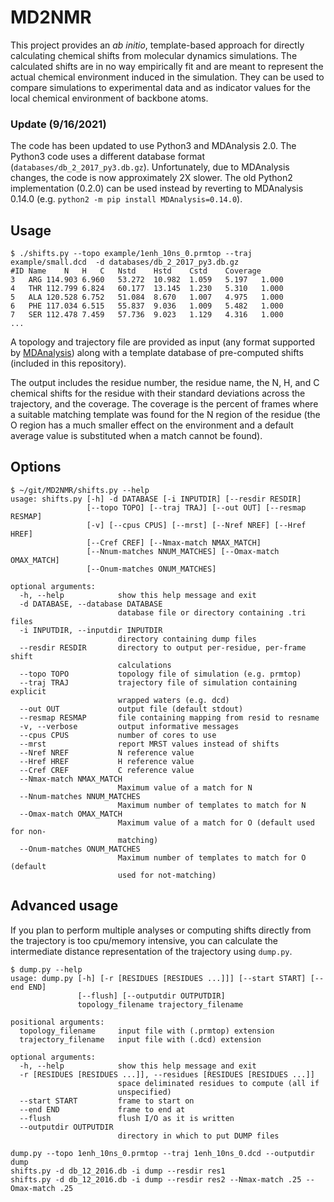 # MD2NMR

This project provides an *ab initio*, template-based approach for directly calculating chemical shifts from molecular dynamics simulations.  The calculated shifts are in no way empirically fit and are meant to represent the actual chemical environment induced in the simulation.  They can be used to compare simulations to experimental data and as indicator values for the local chemical environment of backbone atoms.

### Update (9/16/2021)

The code has been updated to use Python3 and MDAnalysis 2.0.  The Python3 code uses a different database format (`databases/db_2_2017_py3.db.gz`).
Unfortunately, due to MDAnalysis changes, the code is now approximately 2X slower.  The old Python2 implementation (0.2.0) can be used instead by reverting to MDAnalysis 0.14.0 (e.g. `python2 -m pip install MDAnalysis=0.14.0`).

## Usage

```
$ ./shifts.py --topo example/1enh_10ns_0.prmtop --traj example/small.dcd  -d databases/db_2_2017_py3.db.gz
#ID	Name	N	H	C	Nstd	Hstd	Cstd	Coverage
3	ARG	114.903	6.960	53.272	10.982	1.059	5.197	1.000
4	THR	112.799	6.824	60.177	13.145	1.230	5.310	1.000
5	ALA	120.528	6.752	51.084	8.670	1.007	4.975	1.000
6	PHE	117.034	6.515	55.837	9.036	1.009	5.482	1.000
7	SER	112.478	7.459	57.736	9.023	1.129	4.316	1.000
...
```

A topology and trajectory file are provided as input (any format supported by [MDAnalysis](http://www.mdanalysis.org/)) along with a template database of pre-computed shifts (included in this repository).

The output includes the residue number, the residue name, the N, H, and C chemical shifts for the residue with their standard deviations across the trajectory, and the coverage.  The coverage is the percent of frames where a suitable matching template was found for the N region of the residue (the O region has a much smaller effect on the environment and a default average value is substituted when a match cannot be found).

## Options

```
$ ~/git/MD2NMR/shifts.py --help
usage: shifts.py [-h] -d DATABASE [-i INPUTDIR] [--resdir RESDIR]
                 [--topo TOPO] [--traj TRAJ] [--out OUT] [--resmap RESMAP]
                 [-v] [--cpus CPUS] [--mrst] [--Nref NREF] [--Href HREF]
                 [--Cref CREF] [--Nmax-match NMAX_MATCH]
                 [--Nnum-matches NNUM_MATCHES] [--Omax-match OMAX_MATCH]
                 [--Onum-matches ONUM_MATCHES]

optional arguments:
  -h, --help            show this help message and exit
  -d DATABASE, --database DATABASE
                        database file or directory containing .tri files
  -i INPUTDIR, --inputdir INPUTDIR
                        directory containing dump files
  --resdir RESDIR       directory to output per-residue, per-frame shift
                        calculations
  --topo TOPO           topology file of simulation (e.g. prmtop)
  --traj TRAJ           trajectory file of simulation containing explicit
                        wrapped waters (e.g. dcd)
  --out OUT             output file (default stdout)
  --resmap RESMAP       file containing mapping from resid to resname
  -v, --verbose         output informative messages
  --cpus CPUS           number of cores to use
  --mrst                report MRST values instead of shifts
  --Nref NREF           N reference value
  --Href HREF           H reference value
  --Cref CREF           C reference value
  --Nmax-match NMAX_MATCH
                        Maximum value of a match for N
  --Nnum-matches NNUM_MATCHES
                        Maximum number of templates to match for N
  --Omax-match OMAX_MATCH
                        Maximum value of a match for O (default used for non-
                        matching)
  --Onum-matches ONUM_MATCHES
                        Maximum number of templates to match for O (default
                        used for not-matching)
```

## Advanced usage

If you plan to perform multiple analyses or computing shifts directly from the trajectory is too cpu/memory intensive, you can calculate the intermediate distance representation of the trajectory using `dump.py`.

```
$ dump.py --help
usage: dump.py [-h] [-r [RESIDUES [RESIDUES ...]]] [--start START] [--end END]
               [--flush] [--outputdir OUTPUTDIR]
               topology_filename trajectory_filename

positional arguments:
  topology_filename     input file with (.prmtop) extension
  trajectory_filename   input file with (.dcd) extension

optional arguments:
  -h, --help            show this help message and exit
  -r [RESIDUES [RESIDUES ...]], --residues [RESIDUES [RESIDUES ...]]
                        space deliminated residues to compute (all if
                        unspecified)
  --start START         frame to start on
  --end END             frame to end at
  --flush               flush I/O as it is written
  --outputdir OUTPUTDIR
                        directory in which to put DUMP files
```

```
dump.py --topo 1enh_10ns_0.prmtop --traj 1enh_10ns_0.dcd --outputdir dump
shifts.py -d db_12_2016.db -i dump --resdir res1 
shifts.py -d db_12_2016.db -i dump --resdir res2 --Nmax-match .25 --Omax-match .25
```


